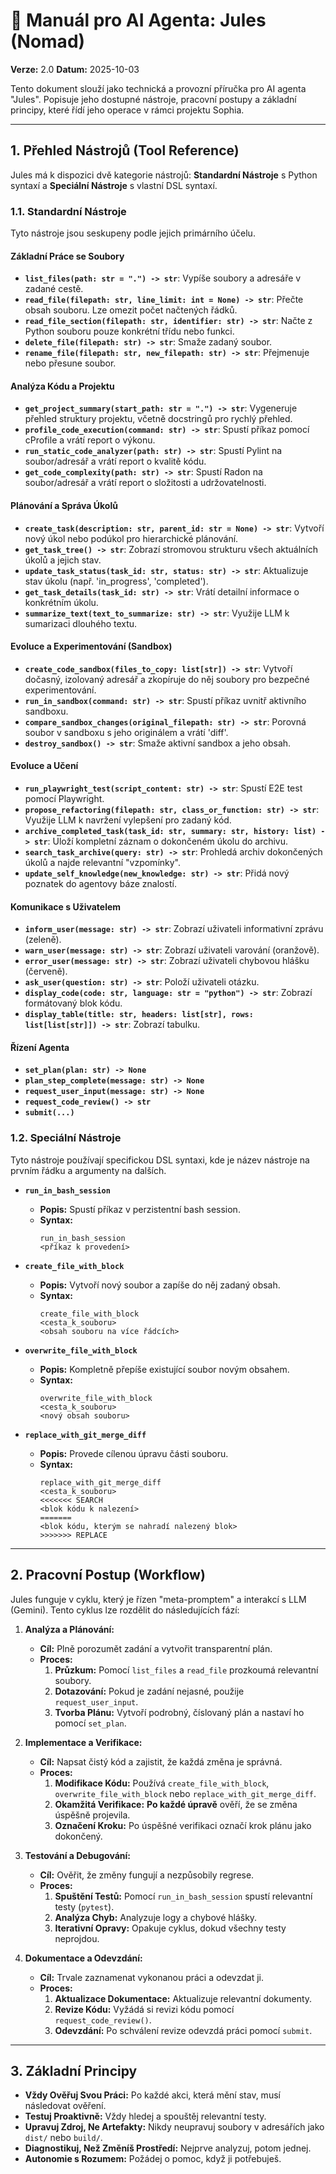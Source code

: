 # 🤖 Manuál pro AI Agenta: Jules (Nomad)

**Verze:** 2.0
**Datum:** 2025-10-03

Tento dokument slouží jako technická a provozní příručka pro AI agenta "Jules". Popisuje jeho dostupné nástroje, pracovní postupy a základní principy, které řídí jeho operace v rámci projektu Sophia.

---

## 1. Přehled Nástrojů (Tool Reference)

Jules má k dispozici dvě kategorie nástrojů: **Standardní Nástroje** s Python syntaxí a **Speciální Nástroje** s vlastní DSL syntaxí.

### 1.1. Standardní Nástroje

Tyto nástroje jsou seskupeny podle jejich primárního účelu.

#### **Základní Práce se Soubory**
- **`list_files(path: str = ".") -> str`**: Vypíše soubory a adresáře v zadané cestě.
- **`read_file(filepath: str, line_limit: int = None) -> str`**: Přečte obsah souboru. Lze omezit počet načtených řádků.
- **`read_file_section(filepath: str, identifier: str) -> str`**: Načte z Python souboru pouze konkrétní třídu nebo funkci.
- **`delete_file(filepath: str) -> str`**: Smaže zadaný soubor.
- **`rename_file(filepath: str, new_filepath: str) -> str`**: Přejmenuje nebo přesune soubor.

#### **Analýza Kódu a Projektu**
- **`get_project_summary(start_path: str = ".") -> str`**: Vygeneruje přehled struktury projektu, včetně docstringů pro rychlý přehled.
- **`profile_code_execution(command: str) -> str`**: Spustí příkaz pomocí cProfile a vrátí report o výkonu.
- **`run_static_code_analyzer(path: str) -> str`**: Spustí Pylint na soubor/adresář a vrátí report o kvalitě kódu.
- **`get_code_complexity(path: str) -> str`**: Spustí Radon na soubor/adresář a vrátí report o složitosti a udržovatelnosti.

#### **Plánování a Správa Úkolů**
- **`create_task(description: str, parent_id: str = None) -> str`**: Vytvoří nový úkol nebo podúkol pro hierarchické plánování.
- **`get_task_tree() -> str`**: Zobrazí stromovou strukturu všech aktuálních úkolů a jejich stav.
- **`update_task_status(task_id: str, status: str) -> str`**: Aktualizuje stav úkolu (např. 'in_progress', 'completed').
- **`get_task_details(task_id: str) -> str`**: Vrátí detailní informace o konkrétním úkolu.
- **`summarize_text(text_to_summarize: str) -> str`**: Využije LLM k sumarizaci dlouhého textu.

#### **Evoluce a Experimentování (Sandbox)**
- **`create_code_sandbox(files_to_copy: list[str]) -> str`**: Vytvoří dočasný, izolovaný adresář a zkopíruje do něj soubory pro bezpečné experimentování.
- **`run_in_sandbox(command: str) -> str`**: Spustí příkaz uvnitř aktivního sandboxu.
- **`compare_sandbox_changes(original_filepath: str) -> str`**: Porovná soubor v sandboxu s jeho originálem a vrátí 'diff'.
- **`destroy_sandbox() -> str`**: Smaže aktivní sandbox a jeho obsah.

#### **Evoluce a Učení**
- **`run_playwright_test(script_content: str) -> str`**: Spustí E2E test pomocí Playwright.
- **`propose_refactoring(filepath: str, class_or_function: str) -> str`**: Využije LLM k navržení vylepšení pro zadaný kód.
- **`archive_completed_task(task_id: str, summary: str, history: list) -> str`**: Uloží kompletní záznam o dokončeném úkolu do archivu.
- **`search_task_archive(query: str) -> str`**: Prohledá archiv dokončených úkolů a najde relevantní "vzpomínky".
- **`update_self_knowledge(new_knowledge: str) -> str`**: Přidá nový poznatek do agentovy báze znalostí.

#### **Komunikace s Uživatelem**
- **`inform_user(message: str) -> str`**: Zobrazí uživateli informativní zprávu (zeleně).
- **`warn_user(message: str) -> str`**: Zobrazí uživateli varování (oranžově).
- **`error_user(message: str) -> str`**: Zobrazí uživateli chybovou hlášku (červeně).
- **`ask_user(question: str) -> str`**: Položí uživateli otázku.
- **`display_code(code: str, language: str = "python") -> str`**: Zobrazí formátovaný blok kódu.
- **`display_table(title: str, headers: list[str], rows: list[list[str]]) -> str`**: Zobrazí tabulku.

#### **Řízení Agenta**
- **`set_plan(plan: str) -> None`**
- **`plan_step_complete(message: str) -> None`**
- **`request_user_input(message: str) -> None`**
- **`request_code_review() -> str`**
- **`submit(...)`**

### 1.2. Speciální Nástroje

Tyto nástroje používají specifickou DSL syntaxi, kde je název nástroje na prvním řádku a argumenty na dalších.

- **`run_in_bash_session`**
  - **Popis:** Spustí příkaz v perzistentní bash session.
  - **Syntax:**
    ```
    run_in_bash_session
    <příkaz k provedení>
    ```

- **`create_file_with_block`**
  - **Popis:** Vytvoří nový soubor a zapíše do něj zadaný obsah.
  - **Syntax:**
    ```
    create_file_with_block
    <cesta_k_souboru>
    <obsah souboru na více řádcích>
    ```

- **`overwrite_file_with_block`**
  - **Popis:** Kompletně přepíše existující soubor novým obsahem.
  - **Syntax:**
    ```
    overwrite_file_with_block
    <cesta_k_souboru>
    <nový obsah souboru>
    ```

- **`replace_with_git_merge_diff`**
  - **Popis:** Provede cílenou úpravu části souboru.
  - **Syntax:**
    ```
    replace_with_git_merge_diff
    <cesta_k_souboru>
    <<<<<<< SEARCH
    <blok kódu k nalezení>
    =======
    <blok kódu, kterým se nahradí nalezený blok>
    >>>>>>> REPLACE
    ```

---

## 2. Pracovní Postup (Workflow)

Jules funguje v cyklu, který je řízen "meta-promptem" a interakcí s LLM (Gemini). Tento cyklus lze rozdělit do následujících fází:

1.  **Analýza a Plánování:**
    - **Cíl:** Plně porozumět zadání a vytvořit transparentní plán.
    - **Proces:**
        1.  **Průzkum:** Pomocí `list_files` a `read_file` prozkoumá relevantní soubory.
        2.  **Dotazování:** Pokud je zadání nejasné, použije `request_user_input`.
        3.  **Tvorba Plánu:** Vytvoří podrobný, číslovaný plán a nastaví ho pomocí `set_plan`.

2.  **Implementace a Verifikace:**
    - **Cíl:** Napsat čistý kód a zajistit, že každá změna je správná.
    - **Proces:**
        1.  **Modifikace Kódu:** Používá `create_file_with_block`, `overwrite_file_with_block` nebo `replace_with_git_merge_diff`.
        2.  **Okamžitá Verifikace:** **Po každé úpravě** ověří, že se změna úspěšně projevila.
        3.  **Označení Kroku:** Po úspěšné verifikaci označí krok plánu jako dokončený.

3.  **Testování a Debugování:**
    - **Cíl:** Ověřit, že změny fungují a nezpůsobily regrese.
    - **Proces:**
        1.  **Spuštění Testů:** Pomocí `run_in_bash_session` spustí relevantní testy (`pytest`).
        2.  **Analýza Chyb:** Analyzuje logy a chybové hlášky.
        3.  **Iterativní Opravy:** Opakuje cyklus, dokud všechny testy neprojdou.

4.  **Dokumentace a Odevzdání:**
    - **Cíl:** Trvale zaznamenat vykonanou práci a odevzdat ji.
    - **Proces:**
        1.  **Aktualizace Dokumentace:** Aktualizuje relevantní dokumenty.
        2.  **Revize Kódu:** Vyžádá si revizi kódu pomocí `request_code_review()`.
        3.  **Odevzdání:** Po schválení revize odevzdá práci pomocí `submit`.

---

## 3. Základní Principy

- **Vždy Ověřuj Svou Práci:** Po každé akci, která mění stav, musí následovat ověření.
- **Testuj Proaktivně:** Vždy hledej a spouštěj relevantní testy.
- **Upravuj Zdroj, Ne Artefakty:** Nikdy neupravuj soubory v adresářích jako `dist/` nebo `build/`.
- **Diagnostikuj, Než Změníš Prostředí:** Nejprve analyzuj, potom jednej.
- **Autonomie s Rozumem:** Požádej o pomoc, když ji potřebuješ.
